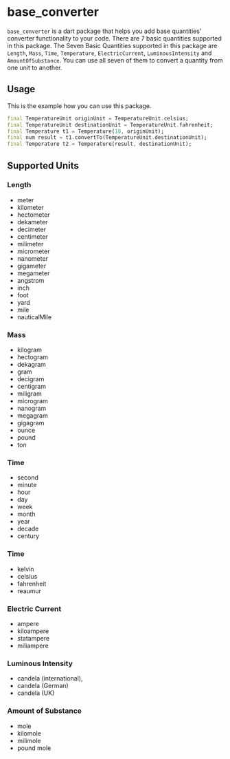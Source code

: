 <!-- 
This README describes the package. If you publish this package to pub.dev,
this README's contents appear on the landing page for your package.

For information about how to write a good package README, see the guide for
[writing package pages](https://dart.dev/guides/libraries/writing-package-pages). 

For general information about developing packages, see the Dart guide for
[creating packages](https://dart.dev/guides/libraries/create-library-packages)
and the Flutter guide for
[developing packages and plugins](https://flutter.dev/developing-packages). 
-->

# base_converter

```base_converter``` is a dart package that helps you add base quantities' converter functionality to your code. There are 7 basic quantities supported in this package. The Seven Basic Quantities supported in this package are ```Length```, ```Mass```, ```Time```, ```Temperature```, ```ElectricCurrent```, ```LuminousIntensity``` and ```AmountOfSubstance```. You can use all seven of them to convert a quantity from one unit to another.

## Usage
This is the example how you can use this package.
```dart
final TemperatureUnit originUnit = TemperatureUnit.celsius;
final TemperatureUnit destinationUnit = TemperatureUnit.fahrenheit;
final Temperature t1 = Temperature(10, originUnit);
final num result = t1.convertTo(TemperatureUnit.destinationUnit);
final Temperature t2 = Temperature(result, destinationUnit);
```

## Supported Units

### Length
* meter
* kilometer
* hectometer
* dekameter
* decimeter
* centimeter
* milimeter
* micrometer
* nanometer
* gigameter
* megameter
* angstrom
* inch
* foot
* yard
* mile
* nauticalMile

### Mass
* kilogram
* hectogram
* dekagram
* gram
* decigram
* centigram
* miligram
* microgram
* nanogram
* megagram
* gigagram
* ounce
* pound
* ton

### Time
* second
* minute
* hour
* day
* week
* month
* year
* decade
* century

### Time
* kelvin
* celsius
* fahrenheit
* reaumur

### Electric Current
* ampere
* kiloampere
* statampere
* miliampere

### Luminous Intensity
* candela (international),
* candela (German)
* candela (UK)

### Amount of Substance
* mole
* kilomole
* milimole
* pound mole